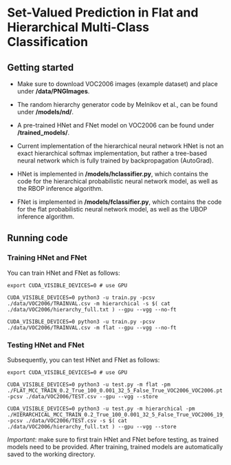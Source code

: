 # Set-Valued Prediction in Flat and Hierarchical Multi-Class Classification

## Getting started

* Make sure to download VOC2006 images (example dataset) and place under **/data/PNGImages**.

* The random hierarchy generator code by Melnikov et al., can be found under **/models/nd/**.

* A pre-trained HNet and FNet model on VOC2006 can be found under **/trained_models/**.

* Current implementation of the hierarchical neural network HNet is not an exact hierarchical softmax implementation, but rather a tree-based neural network which is fully trained by backpropagation (AutoGrad).

* HNet is implemented in **/models/hclassifier.py**, which contains the code for the hierarchical probabilistic neural network model, as well as the RBOP
inference algorithm.

* FNet is implemented in **/models/fclassifier.py**, which contains the 
code for the flat probabilistic neural network model, as well as the UBOP 
inference algorithm.

## Running code 

### Training HNet and FNet

You can train HNet and FNet as follows:

```
export CUDA_VISIBLE_DEVICES=0 # use GPU

CUDA_VISIBLE_DEVICES=0 python3 -u train.py -pcsv ./data/VOC2006/TRAINVAL.csv -m hierarchical -s $( cat ./data/VOC2006/hierarchy_full.txt ) --gpu --vgg --no-ft 

CUDA_VISIBLE_DEVICES=0 python3 -u train.py -pcsv ./data/VOC2006/TRAINVAL.csv -m flat --gpu --vgg --no-ft 
```

### Testing HNet and FNet

Subsequently, you can test HNet and FNet as follows:

```
export CUDA_VISIBLE_DEVICES=0 # use GPU

CUDA_VISIBLE_DEVICES=0 python3 -u test.py -m flat -pm ./FLAT_MCC_TRAIN_0.2_True_100_0.001_32_5_False_True_VOC2006_VOC2006.pt -pcsv ./data/VOC2006/TEST.csv --gpu --vgg --store 

CUDA_VISIBLE_DEVICES=0 python3 -u test.py -m hierarchical -pm ./HIERARCHICAL_MCC_TRAIN_0.2_True_100_0.001_32_5_False_True_VOC2006_19_False_0_VOC2006.pt -pcsv ./data/VOC2006/TEST.csv -s $( cat ./data/VOC2006/hierarchy_full.txt ) --gpu --vgg --store 
```

*Important*: make sure to first train HNet and FNet before testing, as trained models need to be provided. After training, trained models are automatically saved to the working directory. 
